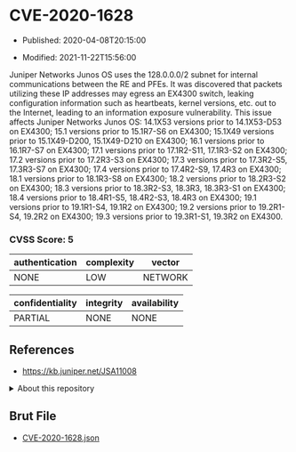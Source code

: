 # CVE-2020-1628

- Published: 2020-04-08T20:15:00

- Modified: 2021-11-22T15:56:00

Juniper Networks Junos OS uses the 128.0.0.0/2 subnet for internal communications between the RE and PFEs. It was discovered that packets utilizing these IP addresses may egress an EX4300 switch, leaking configuration information such as heartbeats, kernel versions, etc. out to the Internet, leading to an information exposure vulnerability. This issue affects Juniper Networks Junos OS: 14.1X53 versions prior to 14.1X53-D53 on EX4300; 15.1 versions prior to 15.1R7-S6 on EX4300; 15.1X49 versions prior to 15.1X49-D200, 15.1X49-D210 on EX4300; 16.1 versions prior to 16.1R7-S7 on EX4300; 17.1 versions prior to 17.1R2-S11, 17.1R3-S2 on EX4300; 17.2 versions prior to 17.2R3-S3 on EX4300; 17.3 versions prior to 17.3R2-S5, 17.3R3-S7 on EX4300; 17.4 versions prior to 17.4R2-S9, 17.4R3 on EX4300; 18.1 versions prior to 18.1R3-S8 on EX4300; 18.2 versions prior to 18.2R3-S2 on EX4300; 18.3 versions prior to 18.3R2-S3, 18.3R3, 18.3R3-S1 on EX4300; 18.4 versions prior to 18.4R1-S5, 18.4R2-S3, 18.4R3 on EX4300; 19.1 versions prior to 19.1R1-S4, 19.1R2 on EX4300; 19.2 versions prior to 19.2R1-S4, 19.2R2 on EX4300; 19.3 versions prior to 19.3R1-S1, 19.3R2 on EX4300.

### CVSS Score: **5**

| authentication | complexity | vector |
| --- | --- | --- |
| NONE | LOW | NETWORK |

| confidentiality | integrity | availability |
| --- | --- | --- |
| PARTIAL | NONE | NONE |

## References

* https://kb.juniper.net/JSA11008

<details>
<summary>About this repository</summary> 

  This repository is part of the project [Live Hack CVE](https://github.com/Live-Hack-CVE). Main website can be found [www.live-hack.org](https://www.live-hack.org) 
  
  Made by [Sn0wAlice](https://github.com/Sn0wAlice) for the people that care about security and need to have a feed of the latest CVEs. Hope you enjoy it, don't forget to star the repo and follow me on [Twitter](https://twitter.com/Sn0wAlice) and [Github](https://github.com/Sn0wAlice). And that is my [personnal website](https://www.alice-snow.me/)

  - [Home Page](https://github.com/Live-Hack-CVE)
  - [Framework](https://github.com/Live-Hack-CVE/cve-framework)
  - [CVE database](https://github.com/Live-Hack-CVE/full_database)
  - [Changelog](https://github.com/Live-Hack-CVE/Changelog)
</details>

## Brut File

* [CVE-2020-1628.json](https://raw.githubusercontent.com/Live-Hack-CVE/full_database/main/cves/2020/CVE-2020-1628.json)

